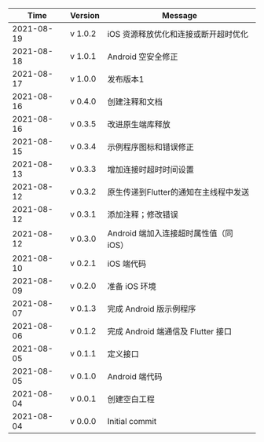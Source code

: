 |    Time    | Version | Message                                |
| ---------- | ------- | -------------------------------------- |
| 2021-08-19 | v 1.0.2 | iOS 资源释放优化和连接或断开超时优化   |
| 2021-08-18 | v 1.0.1 | Android 空安全修正                     |
| 2021-08-17 | v 1.0.0 | 发布版本1                              |
| 2021-08-16 | v 0.4.0 | 创建注释和文档                         |
| 2021-08-16 | v 0.3.5 | 改进原生端库释放                       |
| 2021-08-15 | v 0.3.4 | 示例程序图标和错误修正                 |
| 2021-08-13 | v 0.3.3 | 增加连接时超时时间设置                 |
| 2021-08-12 | v 0.3.2 | 原生传递到Flutter的通知在主线程中发送  |
| 2021-08-12 | v 0.3.1 | 添加注释；修改错误                     |
| 2021-08-12 | v 0.3.0 | Android 端加入连接超时属性值（同 iOS） |
| 2021-08-10 | v 0.2.1 | iOS 端代码                             |
| 2021-08-09 | v 0.2.0 | 准备 iOS 环境                          |
| 2021-08-07 | v 0.1.3 | 完成 Android 版示例程序                |
| 2021-08-06 | v 0.1.2 | 完成 Android 端通信及 Flutter 接口     |
| 2021-08-05 | v 0.1.1 | 定义接口                               |
| 2021-08-05 | v 0.1.0 | Android 端代码                         |
| 2021-08-04 | v 0.0.1 | 创建空白工程                           |
| 2021-08-04 | v 0.0.0 | Initial commit                         |